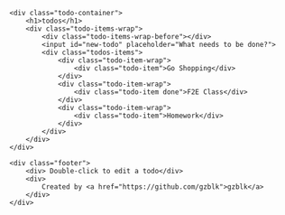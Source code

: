 <!DOCTYPE html>
<html lang"en>
<head>
    <meta charset="UTF-8">
    <meta http-equip="X-UA-Compatible" content="IE=edge">
    <title>Todos</title>
    <link href="css/app.css">
</head>
<body>

    <div class="todo-container">
        <h1>todos</h1>
        <div class="todo-items-wrap">
            <div class="todo-items-wrap-before"></div>
            <input id="new-todo" placeholder="What needs to be done?">
            <div class="todos-items">
                <div class="todo-item-wrap">
                    <div class="todo-item">Go Shopping</div>
                </div>
                <div class="todo-item-wrap">
                    <div class="todo-item done">F2E Class</div>
                </div>
                <div class="todo-item-wrap">
                    <div class="todo-item">Homework</div>
                </div>
            </div>
        </div>
    </div>

    <div class="footer">
        <div> Double-click to edit a todo</div>
        <div>
            Created by <a href="https://github.com/gzblk">gzblk</a>
        </div>
    </div>
</body>
</html>
